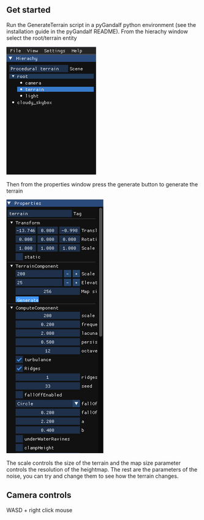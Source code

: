 ## Get started
Run the GenerateTerrain script in a pyGandalf python environment (see the installation guide in the pyGandalf README).
From the hierachy window select the root/terrain entity

![images1][def1]

[def1]: ./images/proceduralTerrain1.png

Then from the properties window press the generate button to generate the terrain

![images2][def2]

[def2]: ./images/proceduralTerrain2.png

The scale controls the size of the terrain and the map size parameter controls the resolution of the heightmap. The rest are
the parameters of the noise, you can try and change them to see how the terrain changes.

## Camera controls

WASD + right click mouse